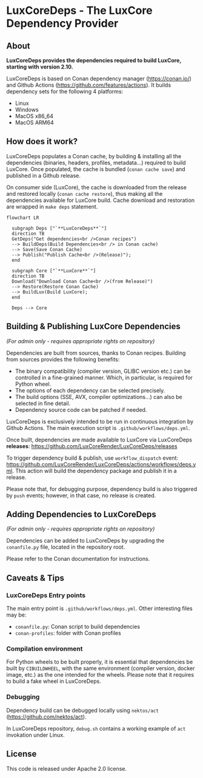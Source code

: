# LuxCoreDeps - The LuxCore Dependency Provider

## About

**LuxCoreDeps provides the dependencies required to build LuxCore, starting with
version 2.10.**

LuxCoreDeps is based on Conan dependency manager (https://conan.io/) and Github
Actions (https://github.com/features/actions). It builds dependency sets for
the following 4 platforms:
- Linux
- Windows
- MacOS x86_64
- MacOS ARM64

## How does it work?

LuxCoreDeps populates a Conan cache, by building & installing all the
dependencies (binaries, headers, profiles, metadata...) required to build
LuxCore.
Once populated, the cache is bundled (`conan cache save`) and published
in a Github release.

On consumer side (LuxCore), the cache is downloaded from the release and
restored locally (`conan cache restore`), thus making all the dependencies
available for LuxCore build.
Cache download and restoration are wrapped in `make deps` statement.

```mermaid
flowchart LR

  subgraph Deps ["`**LuxCoreDeps**`"]
  direction TB
  GetDeps("Get dependencies<br />Conan recipes")
  --> BuildDeps(Build Dependencies<br /> in Conan cache)
  --> Save(Save Conan Cache)
  --> Publish("Publish Cache<br />(Release)");
  end

  subgraph Core ["`**LuxCore**`"]
  direction TB
  Download("Download Conan Cache<br />(from Release)")
  --> Restore(Restore Conan Cache)
  --> BuildLux(Build LuxCore);
  end

  Deps --> Core
```



## Building & Publishing LuxCore Dependencies

_(For admin only - requires appropriate rights on repository)_

Dependencies are built from sources, thanks to Conan recipes. Building from
sources provides the following benefits:
- The binary compatibility (compiler version, GLIBC version etc.) can be controlled
  in a fine-grained manner. Which, in particular, is required for Python wheel.
- The options of each dependency can be selected precisely.
- The build options (SSE, AVX, compiler optimizations...) can also be selected
  in fine detail.
- Dependency source code can be patched if needed.

LuxCoreDeps is exclusively intended to be run in continuous integration by
Github Actions. The main execution script is `.github/workflows/deps.yml`.

Once built, dependencies are made available to LuxCore via LuxCoreDeps
**releases**: https://github.com/LuxCoreRender/LuxCoreDeps/releases


To trigger dependency build & publish, use `workflow_dispatch` event:
https://github.com/LuxCoreRender/LuxCoreDeps/actions/workflows/deps.yml. This
action will build the dependency package and publish it in a release.

Please note that, for debugging purpose, dependency build is also triggered by
`push` events; however, in that case, no release is created.


## Adding Dependencies to LuxCoreDeps

_(For admin only - requires appropriate rights on repository)_

Dependencies can be added to LuxCoreDeps by upgrading the `conanfile.py` file,
located in the repository root.

Please refer to the Conan documentation for instructions.


## Caveats & Tips

### LuxCoreDeps Entry points
The main entry point is `.github/workflows/deps.yml`.
Other interesting files may be:
- `conanfile.py`: Conan script to build dependencies
- `conan-profiles`: folder with Conan profiles

### Compilation environment
For Python wheels to be built properly, it is essential that dependencies be built
by `CIBUILDWHEEL`, with the same environment (compiler version, docker image,
etc.) as the one intended for the wheels.
Please note that it requires to build a fake wheel in LuxCoreDeps.

### Debugging
Dependency build can be debugged locally using `nektos/act`
(https://github.com/nektos/act).

In LuxCoreDeps repository, `debug.sh` contains a working example of `act`
invokation under Linux.

## License
This code is released under Apache 2.0 license.
